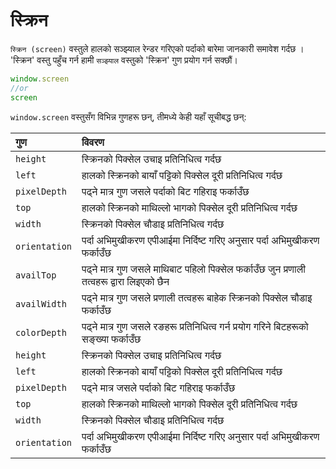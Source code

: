# स्क्रिन

`स्क्रिन (screen)` वस्तुले हालको सञ्झ्याल रेन्डर गरिएको पर्दाको बारेमा जानकारी समावेश गर्दछ । 'स्क्रिन' वस्तु पहुँच गर्न हामी `सञ्झ्याल` वस्तुको 'स्क्रिन' गुण प्रयोग गर्न सक्छौं।

```javascript
window.screen
//or
screen
```

`window.screen` वस्तुसँग विभिन्न गुणहरू छन्, तीमध्ये केही यहाँ सूचीबद्ध छन्:

| गुण  | विवरण |
| :--- | :--- |
| `height` | स्क्रिनको पिक्सेल उचाइ प्रतिनिधित्व गर्दछ  |
| `left` | हालको स्क्रिनको बायाँ पट्टिको पिक्सेल दूरी प्रतिनिधित्व गर्दछ |
| `pixelDepth` | पढ्ने मात्र गुण जसले पर्दाको बिट गहिराइ फर्काउँछ  |
| `top` | हालको स्क्रिनको माथिल्लो भागको पिक्सेल दूरी प्रतिनिधित्व गर्दछ  |
| `width` | स्क्रिनको पिक्सेल चौडाइ प्रतिनिधित्व गर्दछ  |
| `orientation` |  पर्दा अभिमुखीकरण एपीआईमा निर्दिष्ट गरिए अनुसार पर्दा अभिमुखीकरण फर्काउँछ |
| `availTop` | पढ्ने मात्र गुण जसले माथिबाट पहिलो पिक्सेल फर्काउँछ जुन प्रणाली तत्वहरू द्वारा लिइएको छैन |
| `availWidth` | पढ्ने मात्र गुण जसले प्रणाली तत्वहरू बाहेक स्क्रिनको पिक्सेल चौडाइ फर्काउँछ  |
| `colorDepth` | पढ्ने मात्र गुण जसले रङहरू प्रतिनिधित्व गर्न प्रयोग गरिने बिटहरूको सङ्ख्या फर्काउँछ  |
| `height` | स्क्रिनको पिक्सेल उचाइ प्रतिनिधित्व गर्दछ  |
| `left` | हालको स्क्रिनको बायाँ पट्टिको पिक्सेल दूरी प्रतिनिधित्व गर्दछ  |
| `pixelDepth` | पढ्ने मात्र जसले पर्दाको बिट गहिराइ फर्काउँछ  |
| `top` | हालको स्क्रिनको माथिल्लो भागको पिक्सेल दूरी प्रतिनिधित्व गर्दछ  |
| `width` | स्क्रिनको पिक्सेल चौडाइ प्रतिनिधित्व गर्दछ  |
| `orientation` |  पर्दा अभिमुखीकरण एपीआईमा निर्दिष्ट गरिए अनुसार पर्दा अभिमुखीकरण फर्काउँछ |


